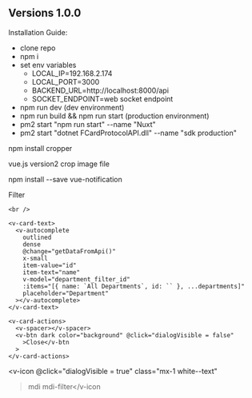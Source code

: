 Versions 1.0.0
--------------

Installation Guide:
  - clone repo
  - npm i
  - set env variables
      - LOCAL_IP=192.168.2.174
      - LOCAL_PORT=3000
      - BACKEND_URL=http://localhost:8000/api
      - SOCKET_ENDPOINT=web socket endpoint
  - npm run dev (dev environment)
  - npm run build && npm run start (production environment)
  - pm2 start "npm run start" --name "Nuxt"
  - pm2 start "dotnet FCardProtocolAPI.dll" --name "sdk production"


  npm install cropper


vue.js version2 crop image file 


npm install --save vue-notification




<v-dialog v-model="dialogVisible" max-width="500px">
  <v-card flat dense class="white--text">
    <v-card-title class="background">
      <span class="headline">Filter</span>
    </v-card-title>
    <v-progress-linear
      v-if="loadinglinear"
      indeterminate
      color="primary"
    ></v-progress-linear>

    <br />

    <v-card-text>
      <v-autocomplete
        outlined
        dense
        @change="getDataFromApi()"
        x-small
        item-value="id"
        item-text="name"
        v-model="department_filter_id"
        :items="[{ name: `All Departments`, id: `` }, ...departments]"
        placeholder="Department"
      ></v-autocomplete>
    </v-card-text>

    <v-card-actions>
      <v-spacer></v-spacer>
      <v-btn dark color="background" @click="dialogVisible = false"
        >Close</v-btn
      >
    </v-card-actions>
  </v-card>
</v-dialog>

<v-icon @click="dialogVisible = true" class="mx-1 white--text"
  >mdi mdi-filter</v-icon
>

<!-- dialogVisible: false, -->
